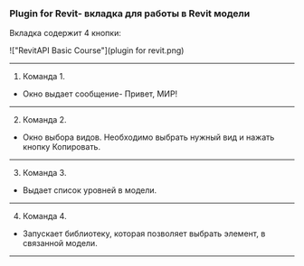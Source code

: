 ### Plugin for Revit- вкладка для работы в Revit модели

Вкладка содержит 4 кнопки:

!["RevitAPI Basic Course"](plugin for revit.png)

***
1. Команда 1.
* Окно выдает сообщение- Привет, МИР!
***

2. Команда 2.
* Окно выбора видов. Необходимо выбрать нужный вид и нажать кнопку Копировать.
***
3. Команда 3.
* Выдает список уровней в модели.
***
4. Команда 4.
* Запускает библиотеку, которая позволяет выбрать элемент, в связанной модели.
***
